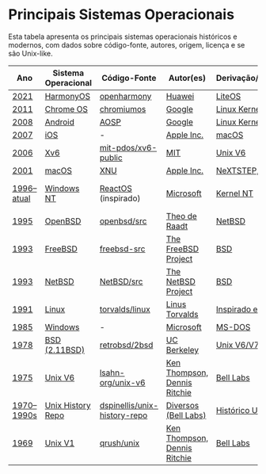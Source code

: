 # Principais Sistemas Operacionais

Esta tabela apresenta os principais sistemas operacionais históricos e modernos, com dados sobre código-fonte, autores, origem, licença e se são Unix-like.

| Ano        | Sistema Operacional         | Código-Fonte                                                                 | Autor(es)                                                                                              | Derivação/Origem                                        | Licença              | Unix-like |
|------------|-----------------------------|------------------------------------------------------------------------------|---------------------------------------------------------------------------------------------------------|----------------------------------------------------------|----------------------|------------|
| [2021](https://chatgpt.com?q=2021+na+Engenharia+de+Software+e+computação)       | [HarmonyOS](https://chatgpt.com?q=HarmonyOS)                    | [openharmony](https://github.com/OpenHarmony)                               | [Huawei](https://chatgpt.com?q=Huawei)                           | [LiteOS](https://chatgpt.com?q=LiteOS)                  | [Apache 2.0](https://chatgpt.com?q=Apache+License+2.0) | Parcialmente |
| [2011](https://chatgpt.com?q=2011+na+Engenharia+de+Software+e+computação)       | [Chrome OS](https://chatgpt.com?q=Chrome+OS)                    | [chromiumos](https://github.com/chromium/chromiumos)                         | [Google](https://chatgpt.com?q=Google)                           | [Linux Kernel](https://chatgpt.com?q=Linux+Kernel)      | [Proprietária](https://chatgpt.com?q=Chrome+OS+licença) | Sim        |
| [2008](https://chatgpt.com?q=2008+na+Engenharia+de+Software+e+computação)       | [Android](https://chatgpt.com?q=Android)                        | [AOSP](https://android.googlesource.com/)                                    | [Google](https://chatgpt.com?q=Google)                           | [Linux Kernel](https://chatgpt.com?q=Linux+Kernel)      | [Apache 2.0](https://chatgpt.com?q=Apache+License+2.0) | Sim        |
| [2007](https://chatgpt.com?q=2007+na+Engenharia+de+Software+e+computação)       | [iOS](https://chatgpt.com?q=iOS)                                | -                                                                            | [Apple Inc.](https://chatgpt.com?q=Apple+Inc.)                   | [macOS](https://chatgpt.com?q=macOS)                    | [Proprietária](https://chatgpt.com?q=iOS+licença)       | Sim        |
| [2006](https://chatgpt.com?q=2006+na+Engenharia+de+Software+e+computação)       | [Xv6](https://chatgpt.com?q=xv6+unix+mit)                       | [mit-pdos/xv6-public](https://github.com/mit-pdos/xv6-public)               | [MIT](https://chatgpt.com?q=MIT+xv6)                             | [Unix V6](https://chatgpt.com?q=unix+v6)                | [MIT](https://chatgpt.com?q=MIT+License)               | Sim        |
| [2001](https://chatgpt.com?q=2001+na+Engenharia+de+Software+e+computação)       | [macOS](https://chatgpt.com?q=macOS)                            | [XNU](https://github.com/apple-oss-distributions/xnu)                        | [Apple Inc.](https://chatgpt.com?q=Apple+Inc.)                   | [NeXTSTEP, BSD](https://chatgpt.com?q=NeXTSTEP+BSD)     | [APSL](https://chatgpt.com?q=Apple+Public+Source+License) | Sim        |
| [1996–atual](https://chatgpt.com?q=1996+na+Engenharia+de+Software+e+computação) | [Windows NT](https://chatgpt.com?q=windows+kernel+nt)           | [ReactOS](https://github.com/reactos/reactos) (inspirado)                    | [Microsoft](https://chatgpt.com?q=Microsoft+Windows+NT)          | [Kernel NT](https://chatgpt.com?q=NT+kernel+architecture) | Proprietária / GPL (ReactOS) | Não        |
| [1995](https://chatgpt.com?q=1995+na+Engenharia+de+Software+e+computação)       | [OpenBSD](https://chatgpt.com?q=openbsd+unix)                   | [openbsd/src](https://github.com/openbsd/src)                                | [Theo de Raadt](https://chatgpt.com?q=Theo+de+Raadt+OpenBSD)     | [NetBSD](https://chatgpt.com?q=NetBSD)                  | [ISC](https://chatgpt.com?q=ISC+License)               | Sim        |
| [1993](https://chatgpt.com?q=1993+na+Engenharia+de+Software+e+computação)       | [FreeBSD](https://chatgpt.com?q=FreeBSD)                        | [freebsd-src](https://github.com/freebsd/freebsd-src)                        | [The FreeBSD Project](https://chatgpt.com?q=FreeBSD+project)     | [BSD](https://chatgpt.com?q=BSD)                        | [BSD-2-Clause](https://chatgpt.com?q=BSD+Licença)       | Sim        |
| [1993](https://chatgpt.com?q=1993+na+Engenharia+de+Software+e+computação)       | [NetBSD](https://chatgpt.com?q=NetBSD)                          | [NetBSD/src](https://github.com/NetBSD/src)                                  | [The NetBSD Project](https://chatgpt.com?q=NetBSD+project)       | [BSD](https://chatgpt.com?q=BSD)                        | [BSD-2-Clause](https://chatgpt.com?q=BSD+Licença)       | Sim        |
| [1991](https://chatgpt.com?q=1991+na+Engenharia+de+Software+e+computação)       | [Linux](https://chatgpt.com?q=Linux)                            | [torvalds/linux](https://github.com/torvalds/linux)                          | [Linus Torvalds](https://chatgpt.com?q=Linus+Torvalds)           | [Inspirado em Unix](https://chatgpt.com?q=unix+influence+linux) | [GPLv2](https://chatgpt.com?q=GPLv2)             | Sim        |
| [1985](https://chatgpt.com?q=1985+na+Engenharia+de+Software+e+computação)       | [Windows](https://chatgpt.com?q=Microsoft+Windows)             | -                                                                            | [Microsoft](https://chatgpt.com?q=Microsoft)                     | [MS-DOS](https://chatgpt.com?q=MS-DOS)                  | [Proprietária](https://chatgpt.com?q=Windows+licença)   | Não        |
| [1978](https://chatgpt.com?q=1978+na+Engenharia+de+Software+e+computação)       | [BSD (2.11BSD)](https://chatgpt.com?q=2.11bsd+unix)            | [retrobsd/2bsd](https://github.com/retrobsd/2bsd)                            | [UC Berkeley](https://chatgpt.com?q=UC+Berkeley+BSD)             | [Unix V6/V7](https://chatgpt.com?q=unix+v6+v7)           | [BSD](https://chatgpt.com?q=BSD+Licença)               | Sim        |
| [1975](https://chatgpt.com?q=1975+na+Engenharia+de+Software+e+computação)       | [Unix V6](https://chatgpt.com?q=unix+v6)                        | [lsahn-org/unix-v6](https://github.com/lsahn-org/unix-v6)                    | [Ken Thompson, Dennis Ritchie](https://chatgpt.com?q=Ken+Thompson+Dennis+Ritchie) | [Bell Labs](https://chatgpt.com?q=bell+labs+unix)       | [Permissiva](https://chatgpt.com?q=unix+licença+v6)    | Sim        |
| [1970–1990s](https://chatgpt.com?q=anos+1970+a+1990+na+Engenharia+de+Software+e+computação) | [Unix History Repo](https://chatgpt.com?q=unix+history+repo)   | [dspinellis/unix-history-repo](https://github.com/dspinellis/unix-history-repo) | [Diversos (Bell Labs)](https://chatgpt.com?q=unix+autores+bell+labs) | [Histórico Unix](https://chatgpt.com?q=historia+do+unix) | [Múltiplas](https://chatgpt.com?q=unix+licenças+históricas) | Sim        |
| [1969](https://chatgpt.com?q=1969+na+Engenharia+de+Software+e+computação)       | [Unix V1](https://chatgpt.com?q=unix+v1)                        | [qrush/unix](https://github.com/qrush/unix)                                  | [Ken Thompson, Dennis Ritchie](https://chatgpt.com?q=Ken+Thompson+Dennis+Ritchie) | [Bell Labs](https://chatgpt.com?q=bell+labs+unix)       | [Permissiva](https://chatgpt.com?q=unix+licença+v1)    | Sim        |
